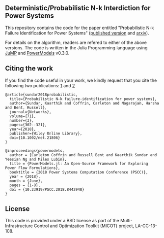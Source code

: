 ## Deterministic/Probabilistic N-k Interdiction for Power Systems

This repository contains the code for the paper entitled "Probabilistic N-k Failure Identification for Power Systems" ([published version](https://onlinelibrary.wiley.com/doi/abs/10.1002/net.21806) and [arxiv](https://arxiv.org/abs/1704.05391)). 

For details on the algorithm, readers are refered to either of the above versions. The code is written in the Julia Programming language using [JuMP](https://github.com/JuliaOpt/JuMP.jl) and [PowerModels](https://github.com/lanl-ansi/PowerModels.jl) v0.3.0. 

## Citing the work

If you find the code useful in your work, we kindly request that you cite the following two publications: [1](https://onlinelibrary.wiley.com/doi/abs/10.1002/net.21806) and [2](https://ieeexplore.ieee.org/document/8442948/) 
```
@article{sundar2018probabilistic,
  title={Probabilistic N-k failure-identification for power systems},
  author={Sundar, Kaarthik and Coffrin, Carleton and Nagarajan, Harsha and Bent, Russell},
  journal={Networks},
  volume={71},
  number={3},
  pages={302--321},
  year={2018},
  publisher={Wiley Online Library},
  doi={10.1002/net.21806}
}

@inproceedings{powermodels, 
  author = {Carleton Coffrin and Russell Bent and Kaarthik Sundar and Yeesian Ng and Miles Lubin}, 
  title = {PowerModels.jl: An Open-Source Framework for Exploring Power Flow Formulations}, 
  booktitle = {2018 Power Systems Computation Conference (PSCC)}, 
  year = {2018},
  month = {June},
  pages = {1-8}, 
  doi = {10.23919/PSCC.2018.8442948}
}
```

## License

This code is provided under a BSD license as part of the Multi-Infrastructure Control and Optimization Toolkit (MICOT) project, LA-CC-13-108.



